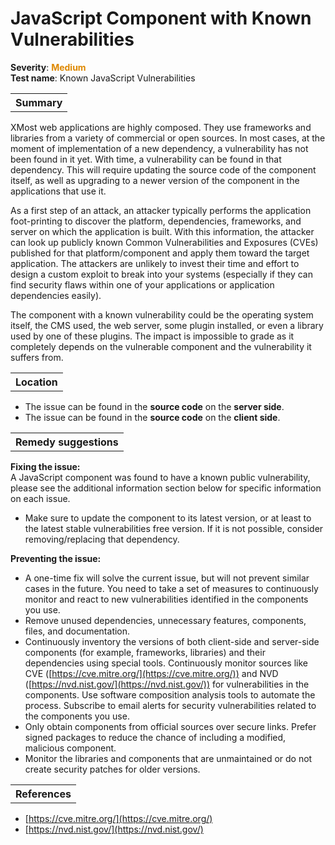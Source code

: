 # JavaScript Component with Known Vulnerabilities

<b>Severity</b>: <b><font color="#DE8800">Medium</font></b><br>
<b>Test name</b>: Known JavaScript Vulnerabilities

<table id="simple-table">
    <tr>
        <th><strong>Summary</strong></th>
    </tr>
</table>

XMost web applications are highly composed. They use frameworks and libraries from a variety of commercial or open sources. In most cases, at the moment of implementation of a new dependency, a vulnerability has not been found in it yet. With time, a vulnerability can be found in that dependency. This will require updating the source code of the component itself, as well as upgrading to a newer version of the component in the applications that use it. 

As a first step of an attack, an attacker typically performs the application foot-printing to discover the platform, dependencies, frameworks, and server on which the application is built. With this information, the attacker can look up publicly known Common Vulnerabilities and Exposures (CVEs) published for that platform/component and apply them toward the target application. The attackers are unlikely to invest their time and effort to design a custom exploit to break into your systems (especially if they can find security flaws within one of your applications or application dependencies easily).

The component with a known vulnerability could be the operating system itself, the CMS used, the web server, some plugin installed, or even a library used by one of these plugins. The impact is impossible to grade as it completely depends on the vulnerable component and the vulnerability it suffers from. 



<table id="simple-table">
    <tr>
        <th><strong>Location</strong></th>
    </tr>
</table>

* The issue can be found in the **source code** on the **server side**.
* The issue can be found in the **source code** on the **client side**.


<table id="simple-table">
    <tr>
        <th><strong>Remedy suggestions</strong></th>
    </tr>
</table>

**Fixing the issue:**<br>
A JavaScript component was found to have a known public vulnerability, please see the additional information section below for specific information on each issue.
 * Make sure to update the component to its latest version, or at least to the latest stable vulnerabilities free version. If it is not possible, consider removing/replacing that dependency.

**Preventing the issue:**
* A one-time fix will solve the current issue, but will not prevent similar cases in the future. You need to take a set of measures to continuously monitor and react to new vulnerabilities identified in the components you use.
* Remove unused dependencies, unnecessary features, components, files, and documentation.
* Continuously inventory the versions of both client-side and server-side components (for example, frameworks, libraries) and their dependencies using special tools. Continuously monitor sources like CVE ([https://cve.mitre.org/](https://cve.mitre.org/)) and NVD ([https://nvd.nist.gov/](https://nvd.nist.gov/)) for vulnerabilities in the components. Use software composition analysis tools to automate the process. Subscribe to email alerts for security vulnerabilities related to the components you use.
* Only obtain components from official sources over secure links. Prefer signed packages to reduce the chance of including a modified, malicious component.
* Monitor the libraries and components that are unmaintained or do not create security patches for older versions.



<table id="simple-table">
    <tr>
        <th><strong>References</strong></th>
    </tr>
</table>

* [https://cve.mitre.org/](https://cve.mitre.org/)
* [https://nvd.nist.gov/](https://nvd.nist.gov/)